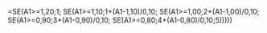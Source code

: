 =SE(A1>=1,20;1;
SE(A1>=1,10;1+(A1-1,10)/0,10;
SE(A1>=1,00;2+(A1-1,00)/0,10;
SE(A1>=0,90;3+(A1-0,90)/0,10;
SE(A1>=0,80;4+(A1-0,80)/0,10;5)))))
